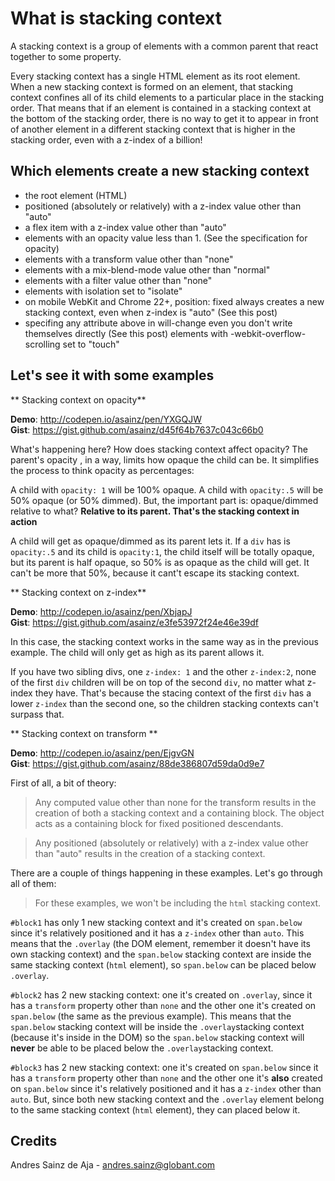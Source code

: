 # What is stacking context

A stacking context is a group of elements with a common parent that react together to some property.

Every stacking context has a single HTML element as its root element. When a new stacking context is formed on an element, that stacking context confines all of its child elements to a particular place in the stacking order. That means that if an element is contained in a stacking context at the bottom of the stacking order, there is no way to get it to appear in front of another element in a different stacking context that is higher in the stacking order, even with a z-index of a billion!

## Which elements create a new stacking context

* the root element (HTML)
* positioned (absolutely or relatively) with a z-index value other than "auto"
* a flex item with a z-index value other than "auto"
* elements with an opacity value less than 1. (See the specification for opacity)
* elements with a transform value other than "none"
* elements with a mix-blend-mode value other than "normal"
* elements with a filter value other than "none"
* elements with isolation set to "isolate"
* on mobile WebKit and Chrome 22+, position: fixed always creates a new stacking context, even when z-index is "auto" (See this post)
* specifing any attribute above in will-change even you don't write themselves directly (See this post)
elements with -webkit-overflow-scrolling set to "touch"

## Let's see it with some examples

** Stacking context on opacity**

__Demo__: http://codepen.io/asainz/pen/YXGQJW  
__Gist__: https://gist.github.com/asainz/d45f64b7637c043c66b0  

What's happening here? How does stacking context affect opacity? The parent's opacity , in a way, limits how opaque the child can be. It simplifies the process to think opacity as percentages:  

A child with `opacity: 1` will be 100% opaque. A child with `opacity:.5` will be 50% opaque (or 50% dimmed). But, the important part is: opaque/dimmed relative to what? **Relative to its parent. That's the stacking context in action**

A child will get as opaque/dimmed as its parent lets it. If a `div` has is `opacity:.5` and its child is `opacity:1`, the child itself will be totally opaque, but its parent is half opaque, so 50% is as opaque as the child will get. It can't be more that 50%, because it cant't escape its stacking context.

** Stacking context on z-index**

__Demo__: http://codepen.io/asainz/pen/XbjapJ  
__Gist__: https://gist.github.com/asainz/e3fe53972f24e46e39df  

In this case, the stacking context works in the same way as in the previous example. The child will only get as high as its parent allows it.

If you have two sibling divs, one `z-index: 1` and the other `z-index:2`, none of the first `div` children will be on top of the second `div`, no matter what z-index they have. That's because the stacing context of the first `div` has a lower `z-index` than the second one, so the children stacking contexts can't surpass that.

** Stacking context on transform **

__Demo__: http://codepen.io/asainz/pen/EjgvGN  
__Gist__: https://gist.github.com/asainz/88de386807d59da0d9e7  

First of all, a bit of theory:

> Any computed value other than none for the transform results in the creation of both a stacking context and a containing block. The object acts as a containing block for fixed positioned descendants.  

> Any positioned (absolutely or relatively) with a z-index value other than "auto" results in the creation of a stacking context.

There are a couple of things happening in these examples. Let's go through all of them:

> For these examples, we won't be including the `html` stacking context.

`#block1` has only 1 new stacking context and it's created on `span.below` since it's relatively positioned and it has a `z-index` other than `auto`. This means that the `.overlay` (the DOM element, remember it doesn't have its own stacking context) and the `span.below` stacking context are inside the same stacking context (`html` element), so `span.below` can be placed below `.overlay`.

`#block2` has 2 new stacking context: one it's created on `.overlay`, since it has a `transform` property other than `none` and the other one it's created on `span.below` (the same as the previous example). This means that the `span.below` stacking context will be inside the `.overlay`stacking context (because it's inside in the DOM) so the `span.below` stacking context will **never** be able to be placed below the `.overlay`stacking context.

`#block3` has 2 new stacking context: one it's created on `span.below` since it has a `transform` property other than `none` and the other one it's **also** created on `span.below` since it's relatively positioned and it has a `z-index` other than `auto`. But, since both new stacking context and the `.overlay` element belong to the same stacking context (`html` element), they can placed below it.

## Credits

Andres Sainz de Aja - andres.sainz@globant.com
